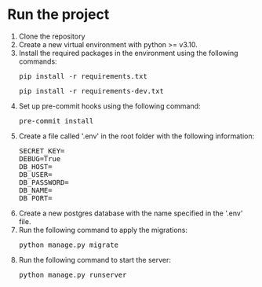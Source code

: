 # Run the project

<ol>
    <li>Clone the repository</li>
    <li>Create a new virtual environment with python >= v3.10.</li>
    <li>Install the required packages in the environment using the following commands:
        <pre>pip install -r requirements.txt</pre>
        <pre>pip install -r requirements-dev.txt</pre>
    </li>
    <li>Set up pre-commit hooks using the following command:
        <pre>pre-commit install</pre>
    </li>
    <li>Create a file called '.env' in the root folder with the following information:
        <pre>
SECRET_KEY=
DEBUG=True
DB_HOST=
DB_USER=
DB_PASSWORD=
DB_NAME=
DB_PORT=
</pre>
    </li>
    <li>Create a new postgres database with the name specified in the '.env' file.</li>
    <li>Run the following command to apply the migrations:
        <pre>python manage.py migrate</pre>
    <li>Run the following command to start the server:
        <pre>python manage.py runserver</pre>
    </li>
</ol>